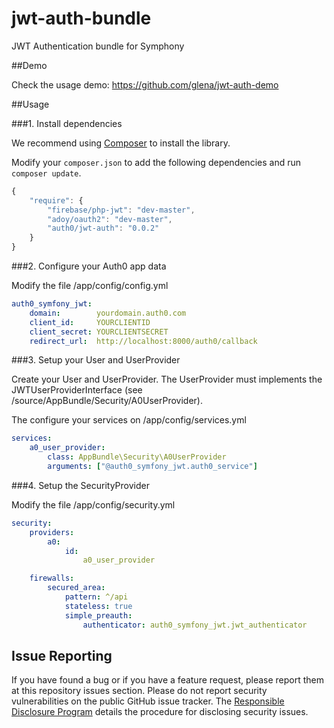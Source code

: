 # jwt-auth-bundle

JWT Authentication bundle for Symphony


##Demo

Check the usage demo: https://github.com/glena/jwt-auth-demo

##Usage

###1. Install dependencies

We recommend using [Composer](http://getcomposer.org/doc/01-basic-usage.md) to install the library.

Modify your `composer.json` to add the following dependencies and run `composer update`.

~~~js
{
    "require": {
        "firebase/php-jwt": "dev-master",
        "adoy/oauth2": "dev-master",
        "auth0/jwt-auth": "0.0.2"
    }
}
~~~

###2. Configure your Auth0 app data

Modify the file /app/config/config.yml

~~~yml
auth0_symfony_jwt:
    domain:        yourdomain.auth0.com
    client_id:     YOURCLIENTID
    client_secret: YOURCLIENTSECRET
    redirect_url:  http://localhost:8000/auth0/callback
~~~

###3. Setup your User and UserProvider

Create your User and UserProvider.
The UserProvider must implements the JWTUserProviderInterface (see /source/AppBundle/Security/A0UserProvider).

The configure your services on /app/config/services.yml

~~~yml
services:
    a0_user_provider:
        class: AppBundle\Security\A0UserProvider
        arguments: ["@auth0_symfony_jwt.auth0_service"]
~~~

###4. Setup the SecurityProvider

Modify the file /app/config/security.yml

~~~yml
security:
    providers:
        a0:
            id:
                a0_user_provider

    firewalls:
        secured_area:
            pattern: ^/api
            stateless: true
            simple_preauth:
                authenticator: auth0_symfony_jwt.jwt_authenticator
~~~


## Issue Reporting

If you have found a bug or if you have a feature request, please report them at this repository issues section. Please do not report security vulnerabilities on the public GitHub issue tracker. The [Responsible Disclosure Program](https://auth0.com/whitehat) details the procedure for disclosing security issues.